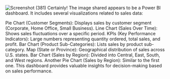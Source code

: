 ![Screenshot (381)](https://github.com/user-attachments/assets/321cb5f4-d8ee-469e-8a7e-d0fe1f2ce0a6)
Certainly! The image shared appears to be a Power BI dashboard. It includes several visualizations related to sales data:

Pie Chart (Customer Segments): Displays sales by customer segment (Corporate, Home Office, Small Business).
Line Chart (Sales Over Time): Shows sales fluctuations over a specific period.
KPIs (Key Performance Indicators): Large numbers representing quantity ordered, total sales, and profit.
Bar Chart (Product Sub-Categories): Lists sales by product sub-category.
Map (State or Province): Geographical distribution of sales across U.S. states.
Bar Chart (Sales by Region): Divided into Central, East, South, and West regions.
Another Pie Chart (Sales by Region): Similar to the first one.
This dashboard provides valuable insights for decision-making based on sales performance.
